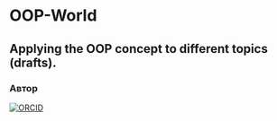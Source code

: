# OOP-World

## Applying the OOP concept to different topics (drafts).

### Автор
[![ORCID](https://img.shields.io/badge/ORCID-0000--0002--1825--0097-brightgreen)](https://orcid.org/0009-0006-7286-4803)
